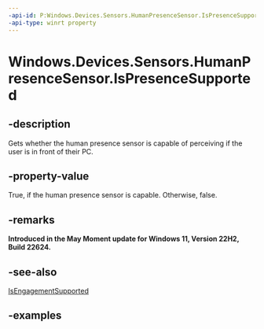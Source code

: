 ```yaml
---
-api-id: P:Windows.Devices.Sensors.HumanPresenceSensor.IsPresenceSupported
-api-type: winrt property
---
```


# Windows.Devices.Sensors.HumanPresenceSensor.IsPresenceSupported

<!--
public bool IsPresenceSupported { get; }
-->

## -description

Gets whether the human presence sensor is capable of perceiving if the user is in front of their PC.

## -property-value

True, if the human presence sensor is capable. Otherwise, false.

## -remarks

**Introduced in the May Moment update for Windows 11, Version 22H2, Build 22624.**

## -see-also

[IsEngagementSupported](humanpresencesensor_isengagementsupported.md)

## -examples
